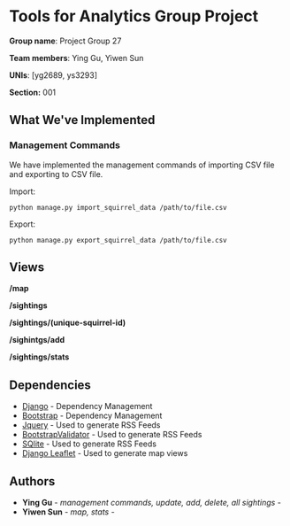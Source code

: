 


# Tools for Analytics Group Project

**Group name**: Project Group 27

**Team members**: Ying Gu, Yiwen Sun

**UNIs**: [yg2689, ys3293]

**Section:** 001

## What We've Implemented

### Management Commands

We have implemented the management commands of importing CSV file and exporting to CSV file.

Import:
```
python manage.py import_squirrel_data /path/to/file.csv
```

Export:
```
python manage.py export_squirrel_data /path/to/file.csv
```
## Views

 **/map**
 
 **/sightings**
 
 **/sightings/(unique-squirrel-id)**
 
 **/sighintgs/add**
 
 **/sightings/stats**
 
## Dependencies

* [Django](https://maven.apache.org/) - Dependency Management
* [Bootstrap](https://maven.apache.org/) - Dependency Management
* [Jquery](https://rometools.github.io/rome/) - Used to generate RSS Feeds
* [BootstrapValidator](https://rometools.github.io/rome/) - Used to generate RSS Feeds
* [SQlite](https://rometools.github.io/rome/) - Used to generate RSS Feeds
* [Django Leaflet](https://django-leaflet.readthedocs.io/en/latest/) - Used to generate map views

## Authors

* **Ying Gu** - *management commands, update, add, delete, all sightings* - 
* **Yiwen Sun** - *map, stats* - 
